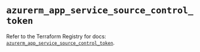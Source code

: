 # `azurerm_app_service_source_control_token`

Refer to the Terraform Registry for docs: [`azurerm_app_service_source_control_token`](https://registry.terraform.io/providers/hashicorp/azurerm/4.8.0/docs/resources/app_service_source_control_token).
